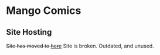 # Mango Comics

## Site Hosting
~~Site has moved to [here](https://mangosoftllc.herokuapp.com/)~~
Site is broken. Outdated, and unused.
